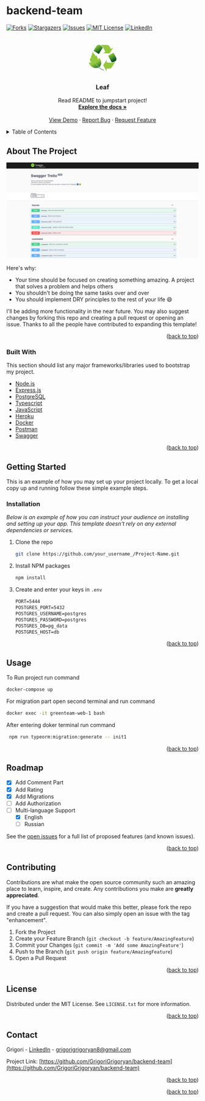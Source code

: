 # backend-team
<div id="top"></div>

[![Forks][forks-shield]][forks-url]
[![Stargazers][stars-shield]][stars-url]
[![Issues][issues-shield]][issues-url]
[![MIT License][license-shield]][license-url]
[![LinkedIn][linkedin-shield]][linkedin-url]



<!-- PROJECT LOGO -->
<br />
<div align="center">
  <a href="https://github.com/othneildrew/Best-README-Template">
    <img src="images/logo.png" alt="Logo" width="80" height="80">
  </a>

  <h3 align="center">Leaf</h3>

  <p align="center">
    Read README to jumpstart project!
    <br />
    <a href="https://github.com/othneildrew/Best-README-Template"><strong>Explore the docs »</strong></a>
    <br />
    <br />
    <a href="https://github.com/GrigoriGrigoryan/backend-team">View Demo</a>
    ·
    <a href="https://github.com/GrigoriGrigoryan/backend-team/issues">Report Bug</a>
    ·
    <a href="https://github.com/GrigoriGrigoryan/backend-team/issues">Request Feature</a>
  </p>
</div>



<!-- TABLE OF CONTENTS -->
<details>
  <summary>Table of Contents</summary>
  <ol>
    <li>
      <a href="#about-the-project">About The Project</a>
      <ul>
        <li><a href="#built-with">Built With</a></li>
      </ul>
    </li>
    <li>
      <a href="#getting-started">Getting Started</a>
      <ul>
        <li><a href="#prerequisites">Prerequisites</a></li>
        <li><a href="#installation">Installation</a></li>
      </ul>
    </li>
    <li><a href="#usage">Usage</a></li>
    <li><a href="#roadmap">Roadmap</a></li>
    <li><a href="#contributing">Contributing</a></li>
    <li><a href="#license">License</a></li>
    <li><a href="#contact">Contact</a></li>
    <li><a href="#acknowledgments">Acknowledgments</a></li>
  </ol>
</details>



<!-- ABOUT THE PROJECT -->
## About The Project

[![Product Name Screen Shot][product-screenshot]]()


Here's why:
* Your time should be focused on creating something amazing. A project that solves a problem and helps others
* You shouldn't be doing the same tasks over and over 
* You should implement DRY principles to the rest of your life :smile:

I'll be adding more functionality in the near future. You may also suggest changes by forking this repo and creating a pull request or opening an issue. Thanks to all the people have contributed to expanding this template!



<p align="right">(<a href="#top">back to top</a>)</p>



### Built With

This section should list any major frameworks/libraries used to bootstrap my project.

* [Node.js](https://nodejs.org/)
* [Express.js](https://expressjs.com/)
* [PostgreSQL](https://www.postgresql.org/)
* [Typescript](https://www.typescriptlang.org/)
* [JavaScript](https://www.javascript.com/)
* [Heroku](https://www.heroku.com/)
* [Docker](https://www.docker.com/)
* [Postman](https://www.postman.com/)
* [Swagger](https://swagger.io/)

<p align="right">(<a href="#top">back to top</a>)</p>



<!-- GETTING STARTED -->
## Getting Started

This is an example of how you may set up your project locally.
To get a local copy up and running follow these simple example steps.


### Installation

_Below is an example of how you can instruct your audience on installing and setting up your app. This template doesn't rely on any external dependencies or services._

1. Clone the repo
   ```sh
   git clone https://github.com/your_username_/Project-Name.git
   ```
2. Install NPM packages
   ```sh
   npm install
   ```
4. Create and enter your keys in `.env`
   ```
   PORT=5444
   POSTGRES_PORT=5432
   POSTGRES_USERNAME=postgres
   POSTGRES_PASSWORD=postgres
   POSTGRES_DB=pg_data
   POSTGRES_HOST=db
   ```

<p align="right">(<a href="#top">back to top</a>)</p>



<!-- USAGE EXAMPLES -->
## Usage

To Run project run command  
   ```sh
   docker-compose up 
   ```
For migration part open second terminal and run command
   ```sh
   docker exec -it greenteam-web-1 bash 
   ```
After entering doker terminal run command 
   ```sh
    npm run typeorm:migration:generate -- init1
   ```

<p align="right">(<a href="#top">back to top</a>)</p>



<!-- ROADMAP -->
## Roadmap

- [x] Add Comment Part
- [x] Add Rating
- [x] Add Migrations 
- [ ] Add Authorization 
- [ ] Multi-language Support
    - [x] English
    - [ ] Russian

See the [open issues](https://github.com/othneildrew/Best-README-Template/issues) for a full list of proposed features (and known issues).

<p align="right">(<a href="#top">back to top</a>)</p>



<!-- CONTRIBUTING -->
## Contributing

Contributions are what make the open source community such an amazing place to learn, inspire, and create. Any contributions you make are **greatly appreciated**.

If you have a suggestion that would make this better, please fork the repo and create a pull request. You can also simply open an issue with the tag "enhancement".


1. Fork the Project
2. Create your Feature Branch (`git checkout -b feature/AmazingFeature`)
3. Commit your Changes (`git commit -m 'Add some AmazingFeature'`)
4. Push to the Branch (`git push origin feature/AmazingFeature`)
5. Open a Pull Request

<p align="right">(<a href="#top">back to top</a>)</p>



<!-- LICENSE -->
## License

Distributed under the MIT License. See `LICENSE.txt` for more information.

<p align="right">(<a href="#top">back to top</a>)</p>



<!-- CONTACT -->
## Contact

Grigori - [LinkedIn](https://www.linkedin.com/in/grigori-g-2b7247207/) - grigorigrigoryan8@gmail.com

Project Link: [https://github.com/GrigoriGrigoryan/backend-team](https://github.com/GrigoriGrigoryan/backend-team)

<p align="right">(<a href="#top">back to top</a>)</p>





<p align="right">(<a href="#top">back to top</a>)</p>


[forks-shield]: https://img.shields.io/github/forks/GrigoriGrigoryan/backend-team.svg?style=for-the-badge
[forks-url]: https://github.com/GrigoriGrigoryan/backend-team/network/members
[stars-shield]: https://img.shields.io/github/stars/GrigoriGrigoryan/backend-team.svg?style=for-the-badge
[stars-url]: https://github.com/GrigoriGrigoryan/backend-team/stargazers
[issues-shield]: https://img.shields.io/github/issues/GrigoriGrigoryan/backend-team.svg?style=for-the-badge
[issues-url]: https://github.com/GrigoriGrigoryan/backend-team/issues
[license-shield]: https://img.shields.io/github/license/GrigoriGrigoryan/backend-team.svg?style=for-the-badge
[license-url]: https://github.com/othneildrew/GrigoriGrigoryan/backend-team/blob/master/LICENSE.txt
[linkedin-shield]: https://img.shields.io/badge/-LinkedIn-black.svg?style=for-the-badge&logo=linkedin&colorB=555
[linkedin-url]: https://www.linkedin.com/in/grigori-g-2b7247207/
[product-screenshot]: images/screenshot.png
